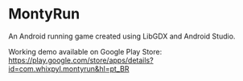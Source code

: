 # MontyRun
An Android running game created using LibGDX and Android Studio. 

Working demo available on Google Play Store:
https://play.google.com/store/apps/details?id=com.whixpyl.montyrun&hl=pt_BR


